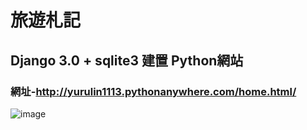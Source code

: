 # 旅遊札記
## Django 3.0 + sqlite3 建置 Python網站
### 網址-http://yurulin1113.pythonanywhere.com/home.html/

![image](https://i.imgur.com/VG5eSUU.png)
